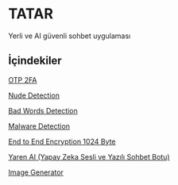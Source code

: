 
# TATAR

Yerli ve AI güvenli sohbet uygulaması



## İçindekiler

[OTP 2FA]()

[Nude Detection]()

[Bad Words Detection]()

[Malware Detection]()

[End to End Encryption 1024 Byte]()

[Yaren AI (Yapay Zeka Sesli ve Yazılı Sohbet Botu)]()

[Image Generator]()



